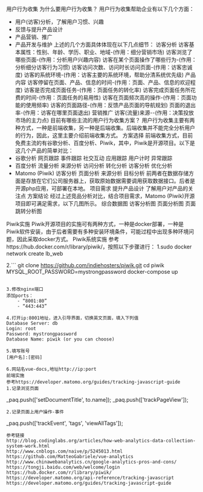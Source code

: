 用户行为收集
为什么要用户行为收集？
用户行为收集帮助企业有以下几个方面：
+ 用户(访客)分析，了解用户习惯、兴趣
+ 反馈与提升产品设计
+ 产品营销、推广
+ 产品开发与维护
上述的几个方面具体体现在以下几点细节：
    访客分析
        访客基本属性：性别、年龄、学历、职业、地域-(作用：细分营销市场)
        访客浏览了哪些页面-(作用：分析用户兴趣内容)
        访客在某个页面操作了哪些行为-(作用：分析细分访客行为习惯)
        访客访问次数、访问时长访问页面-(作用：访客忠诚度)
        访客的系统环境-(作用：访客主要的系统环境，帮助分清系统优先级)
    产品内容
        访客停留在页面、产品、信息的时间-(作用：页面、产品、信息的欢迎程度)
        访客是否完成页面任务-(作用：页面任务的转化率)
        访客完成页面任务所花费的时间-(作用：页面任务的易用性)
        访客在页面频次高的操作-(作用：页面功能的使用频率)
        访客的页面路径-(作用：反馈产品页面的导航规划)
        页面的退出率-(作用：访客在哪里页面退出)
    营销推广
        访客(流量)来源--(作用：决策投放市场的主力点)
目前有哪些主流的用户行为收集方案？
用户行为收集主要有两种方式，一种是前端收集，另一种是后端收集。后端收集并不能完全分析用户的行为，因此，这里主要介绍前端收集方式。
方案选择
前端收集方式，目前免费主流的有谷歌分析、百度分析、Piwik，其中，Piwik是开源项目。以下是这几个产品的简单对比： 
+ 谷歌分析
        网页跟踪
        事件跟踪
        社交互动
        应用跟踪
        用户计时
        异常跟踪
+ 百度分析
        流量分析
        来源分析
        访问分析
        转化分析
        访客分析
        优化分析
+ Matomo (Piwik)
        访客分析
        页面分析
        来源分析
        目标分析
    前两者在数据存储方面是存放在它们公司服务器上，获取原始数据需要调用获取数据接口。后者是开源php应用，可部署在本地。
项目需求
提升产品设计
了解用户对产品的关注点
方案结论
经过上述竞品分析对比，结合项目需求，Matomo (Piwik)开源项目即可满足需求，以下几图所示。
[](images/xingwei1.png)
综合数据图
[](images/xingwei2.png) 
访客分析图
[](images/xingwei3.png)
页面分析图
[](images/xingwei4.png)
页面跳转分析图






Piwik实施
Piwik开源项目的实施可有两种方式，一种是docker部署，一种是Piwik软件安装，由于后者需要有多种安装环境条件，可能过程中出现多种环境问题，因此采取docker方式。
Piwik系统实施
参考https://hub.docker.com/r/library/piwik/，按照以下步骤进行：
1.sudo docker network create lb_web

2.```
git clone https://github.com/indiehosters/piwik.git
cd piwik
MYSQL_ROOT_PASSWORD=mystrongpassword docker-compose up
```

3.修改nginx端口
添加ports：
    - “8001:80”
    - “443:443”

4.打开ip:8001地址，进入引导界面，切换英文页面，填入下列值
Database Server: db
Login: root
Password: mystrongpassword
Database Name: piwik (or you can choose)

5.填写账号
[用户名]:[密码]

6.网站名vue-docs,地址http://ip:port
前端实施
参考https://developer.matomo.org/guides/tracking-javascript-guide
1.记录浏览页面
```
_paq.push(['setDocumentTitle', to.name]);
    _paq.push(['trackPageView']);
```
2.记录页面上用户操作-事件
```
_paq.push(['trackEvent', 'tags', 'viewAllTags']);
```
参考链接
http://blog.codinglabs.org/articles/how-web-analytics-data-collection-system-work.html
http://www.cnblogs.com/naive/p/5245013.html
https://github.com/MatteoGabriele/vue-analytics
http://www.chinawebanalytics.cn/google-analytics-pros-and-cons/
https://tongji.baidu.com/web/welcome/login
https://hub.docker.com/r/library/piwik/
https://developer.matomo.org/api-reference/tracking-javascript
https://developer.matomo.org/guides/tracking-javascript-guide
